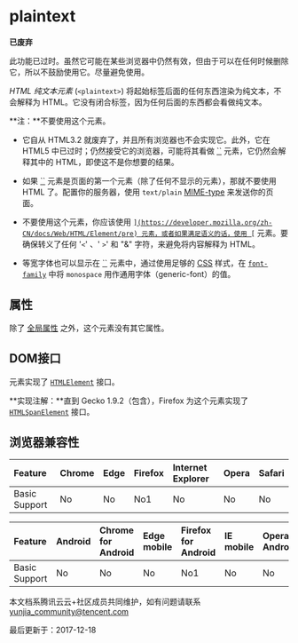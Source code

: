 # plaintext

**已废弃**



此功能已过时。虽然它可能在某些浏览器中仍然有效，但由于可以在任何时候删除它，所以不鼓励使用它。尽量避免使用。

*HTML 纯文本元素* (`<plaintext>`) 将起始标签后面的任何东西渲染为纯文本，不会解释为 HTML。它没有闭合标签，因为任何后面的东西都会看做纯文本。



**注：**不要使用这个元素。



- 它自从 HTML3.2 就废弃了，并且所有浏览器也不会实现它。此外，它在 HTML5 中已过时；仍然接受它的浏览器，可能将其看做 [``](https://developer.mozilla.org/zh-CN/docs/Web/HTML/Element/pre) 元素，它仍然会解释其中的 HTML，即使这不是你想要的结果。



- 如果 [``](https://developer.mozilla.org/zh-CN/docs/Web/HTML/Element/plaintext) 元素是页面的第一个元素（除了任何不显示的元素），那就不要使用 HTML 了。配置你的服务器，使用 `text/plain` [MIME-type](https://developer.mozilla.org/en-US/docs/Properly_Configuring_Server_MIME_Types) 来发送你的页面。



- 不要使用这个元素，你应该使用 [``](https://developer.mozilla.org/zh-CN/docs/Web/HTML/Element/pre) 元素，或者如果满足语义的话，使用 [``](https://developer.mozilla.org/zh-CN/docs/Web/HTML/Element/code) 元素。要确保转义了任何 '`<`' 、' `>`' 和 "&" 字符，来避免将内容解释为 HTML。



- 等宽字体也可以显示在 [``](https://developer.mozilla.org/zh-CN/docs/Web/HTML/Element/div) 元素中，通过使用足够的 [CSS](https://developer.mozilla.org/en-US/docs/Web/CSS) 样式，在 [`font-family`](https://developer.mozilla.org/zh-CN/docs/Web/CSS/font-family) 中将 `monospace` 用作通用字体（generic-font）的值。



## 属性

除了 [全局属性](https://developer.mozilla.org/en-US/docs/Web/HTML/global_attributes) 之外，这个元素没有其它属性。



## DOM接口

元素实现了 [`HTMLElement`](https://developer.mozilla.org/zh-CN/docs/Web/API/HTMLElement) 接口。



**实现注解：**直到 Gecko 1.9.2（包含），Firefox 为这个元素实现了 [`HTMLSpanElement`](https://developer.mozilla.org/zh-CN/docs/Web/API/HTMLSpanElement) 接口。



## 浏览器兼容性

| Feature       | Chrome | Edge | Firefox | Internet Explorer | Opera | Safari |
| :------------ | :----- | :--- | :------ | :---------------- | :---- | :----- |
| Basic Support | No     | No   | No1     | No                | No    | No     |

| Feature       | Android | Chrome for Android | Edge mobile | Firefox for Android | IE mobile | Opera Android | iOS Safari |
| :------------ | :------ | :----------------- | :---------- | :------------------ | :-------- | :------------ | :--------- |
| Basic Support | No      | No                 | No          | No1                 | No        | No            | No         |

本文档系腾讯云云+社区成员共同维护，如有问题请联系 yunjia_community@tencent.com

最后更新于：2017-12-18